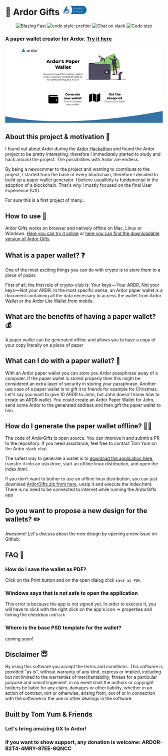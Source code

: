# 🎁 Ardor Gifts <img width="80" alt="powered by ardor" src="https://github.com/tomyum-code/ardor-gifts-media-kit/blob/master/powered-by-ardor-removebg-preview.png?raw=true">

<p align="center">
    <img alt="Blazing Fast" src="https://img.shields.io/badge/speed-blazing%20%F0%9F%94%A5-brightgreen.svg?style=flat-square">
    <img alt="code style: prettier" src="https://img.shields.io/badge/code_style-prettier-ff69b4.svg?style=flat-square">
    <img alt="Chat on slack" src="https://img.shields.io/badge/chat-on%20slack-orange">
    <img alt="Code size" src="https://img.shields.io/github/languages/code-size/tomyum-code/ArdorGifts">
</p>

###  A paper wallet creator for Ardor. [Try it here](https://tomyum-code.github.io/ArdorGifts)


![ArdorGifts-logo](https://github.com/tomyum-code/ardor-gifts-media-kit/blob/master/paperWalletMeta.png?raw=true)



## About this project & motivation 🙏

I found out about Ardor during the <a href="https://ardor.tools/hackathon.html">Ardor Hackathon</a> and found the Ardor project to be pretty interesting, therefore I immediately started to study and hack around the project. The possibilities with Ardor are endless. 

By being a newcommer to the project and wanting to contribute to the project, I started from the base of every blockchain, therefore I decided to build up a paper wallet generator. I believe usualibity is fundamental in the adoption of a blockchain. That's why I mostly focused on the final User Experience (UX).

For sure this is a first project of many...

## How to use 📝
Ardor Gifts works on browser and natively offline on Mac, Linux or Windows. [Here you can try it online](https://tomyum-code.github.io/ArdorGifts) or [here you can find the downloadable version of Ardor Gifts](https://github.com/tomyum-code/ArdorGifts/releases).

## What is a paper wallet? ❓

One of the most exciting things you can do with crypto is to store them to a piece of paper.


First of all, the first rule of crypto-club is: Your keys — Your ARDR, Not your keys — Not your ARDR.
In the most specific sense, an Ardor paper wallet is a document containing all the data necessary to access the wallet from Ardor Wallet or the Ardor Lite Wallet from mobile.

## What are the benefits of having a paper wallet? 💰

A paper wallet can be generated offline and allows you to have a copy of your copy literally on a piece of paper

## What can I do with a paper wallet? 🎁

With an Ardor paper wallet you can store you Ardor passphrase away of a computer. If the paper wallet is stored properly then this might be considered an extra layer of security in storing your passphrase.
Another use case of a paper wallet is to gift it to friends for example for Christmas. Let's say you want to give 10 ARDR to John, but John doesn't know how to create an ARDR wallet. You could create an Ardor Paper Wallet for John, send some Ardor to the generated address and then gift the paper wallet to him.

## How do I generate the paper wallet offline? 👨‍💻

The code of ArdorGifts is open source. You can improve it and submit a PR to the repository. If you need assistance, feel free to contact Tom Yum on the Ardor slack chat.


The safest way to generate a wallet is to [download the application here](https://github.com/tomyum-code/ArdorGifts/releases), transfer it into an usb drive, start an offline linux distribution, and open the index.html.


If you don't want to bother to use an offline linux distribution, you can just download [ArdorGifts.zip from here](https://github.com/tomyum-code/ArdorGifts/releases), unzip it and execute the index.html. There is no need to be connected to internet while running the ArdorGifts app.

## Do you want to propose a new design for the wallets? ✏️

Awesome! Let's discuss about the new design by opening a new issue on Github.

## FAQ 🐧

### How do I save the wallet as PDF?
Click on the Print button and on the open dialog click `save as PDF`;

### Windows says that is not safe to open the application
This error is because the app is not signed yet. In order to execute it, you will have to click with the right click on the app's icon -> properties and ticking the checkbox `unblock`

### Where is the base PSD template for the wallet?
coming soon!

## Disclaimer 😇

By using this software you accept the terms and conditions. This software is provided "as is", without warranty of any kind, express or implied, including but not limited to the warranties of merchantability, fitness for a particular purpose and noninfringement. in no event shall the authors or copyright holders be liable for any claim, damages or other liability, whether in an action of contract, tort or otherwise, arising from, out of or in connection with the software or the use or other dealings in the software.

## Built️ by Tom Yum & Friends
### Let's bring amazing UX to Ardor!
### If you want to show support, any donation is welcome: ARDOR-B2T4-4MRY-97EE-8QNCC
